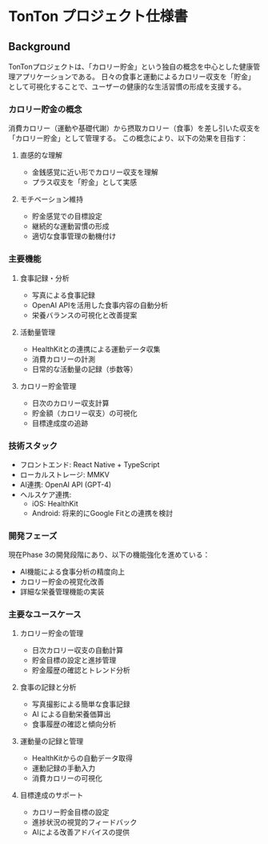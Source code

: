 # TonTon プロジェクト仕様書

## Background

TonTonプロジェクトは、「カロリー貯金」という独自の概念を中心とした健康管理アプリケーションである。
日々の食事と運動によるカロリー収支を「貯金」として可視化することで、ユーザーの健康的な生活習慣の形成を支援する。

### カロリー貯金の概念
消費カロリー（運動や基礎代謝）から摂取カロリー（食事）を差し引いた収支を「カロリー貯金」として管理する。
この概念により、以下の効果を目指す：

1. 直感的な理解
   - 金銭感覚に近い形でカロリー収支を理解
   - プラス収支を「貯金」として実感

2. モチベーション維持
   - 貯金感覚での目標設定
   - 継続的な運動習慣の形成
   - 適切な食事管理の動機付け

### 主要機能

1. 食事記録・分析
   - 写真による食事記録
   - OpenAI APIを活用した食事内容の自動分析
   - 栄養バランスの可視化と改善提案

2. 活動量管理
   - HealthKitとの連携による運動データ収集
   - 消費カロリーの計測
   - 日常的な活動量の記録（歩数等）

3. カロリー貯金管理
   - 日次のカロリー収支計算
   - 貯金額（カロリー収支）の可視化
   - 目標達成度の追跡

### 技術スタック
- フロントエンド: React Native + TypeScript
- ローカルストレージ: MMKV
- AI連携: OpenAI API (GPT-4)
- ヘルスケア連携: 
  - iOS: HealthKit
  - Android: 将来的にGoogle Fitとの連携を検討

### 開発フェーズ
現在Phase 3の開発段階にあり、以下の機能強化を進めている：
- AI機能による食事分析の精度向上
- カロリー貯金の視覚化改善
- 詳細な栄養管理機能の実装

### 主要なユースケース

1. カロリー貯金の管理
   - 日次カロリー収支の自動計算
   - 貯金目標の設定と進捗管理
   - 貯金履歴の確認とトレンド分析

2. 食事の記録と分析
   - 写真撮影による簡単な食事記録
   - AI による自動栄養価算出
   - 食事履歴の確認と傾向分析

3. 運動量の記録と管理
   - HealthKitからの自動データ取得
   - 運動記録の手動入力
   - 消費カロリーの可視化

4. 目標達成のサポート
   - カロリー貯金目標の設定
   - 進捗状況の視覚的フィードバック
   - AIによる改善アドバイスの提供 